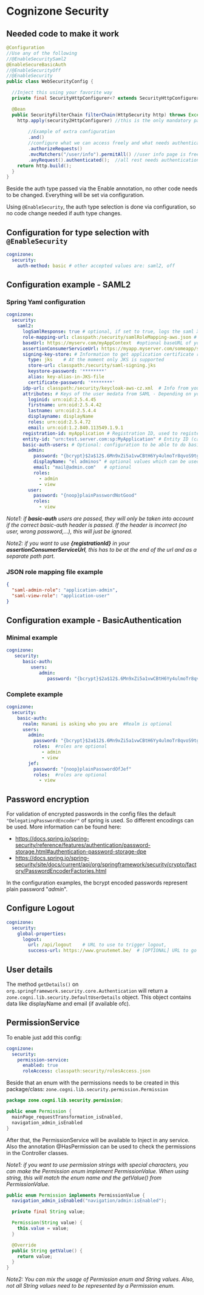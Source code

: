 # Cognizone Security

## Needed code to make it work
```java
@Configuration
//Use any of the following
//@EnableSecuritySaml2
@EnableSecureBasicAuth
//@EnableSecurityOff
//@EnableSecurity
public class WebSecurityConfig {

  //Inject this using your favorite way
  private final SecurityHttpConfigurer<? extends SecurityHttpConfigurer> security2HttpConfigurer;

  @Bean
  public SecurityFilterChain filterChain(HttpSecurity http) throws Exception {
    http.apply(security2HttpConfigurer) //this is the only mandatory part
        
        //Example of extra configuration
        .and()
        //configure what we can access freely and what needs authentication
        .authorizeRequests()
        .mvcMatchers("/user/info").permitAll() //user info page is free
        .anyRequest().authenticated();  //all rest needs authentication
    return http.build();
  }
}
```
Beside the auth type passed via the Enable annotation, no other code needs to be changed. Everything will be set via configuration.

Using `@EnableSecurity`, the auth type selection is done via configuration, so no code change needed if auth type changes.

## Configuration for type selection with `@EnableSecurity`
```yaml
cognizone:
  security:
    auth-method: basic # other accepted values are: saml2, off
```

## Configuration example - SAML2

### Spring Yaml configuration
```yaml
cognizone:
  security:
    saml2:
      logSamlResponse: true # optional, if set to true, logs the saml XML response
      role-mapping-url: classpath:/security/samlRoleMapping-aws.json # Mapping between role defined in SAML server and your application
      baseUrl: https://myserv.com/myAppContext  #optional baseURL of you application (useful in case the infra has some intermediate proxies and spring cannot correctly find the real external URL) 
      assertionConsumerServiceUrl: https://myapp.myserver.com/someapp/saml/SSO   # optional: for example in case you want to reuse the configuration from another saml implementation  
      signing-key-store: # Information to get application certificate registered in SAML server 
        type: jks    # At the moment only JKS is supported
        store-url: classpath:/security/saml-signing.jks
        keystore-password: '********'
        alias: key-alias-in-JKS-file
        certificate-password: '********'
      idp-url: classpath:/security/keycloak-aws-cz.xml  # Info from your SAML server 
      attributes: # Keys of the user medata from SAML - Depending on you SAML server configuration 
        loginid: urn:oid:2.5.4.45
        firstname: urn:oid:2.5.4.42
        lastname: urn:oid:2.5.4.4
        displayname: displayName
        roles: urn:oid:2.5.4.72
        email: urn:oid:1.2.840.113549.1.9.1
      registration-id: myApplication # Registration ID, used to register the application in SAML 
      entity-id: "urn:test.server.com:sp:MyApplication" # Entity ID (can be templated), optional and defaults to "{baseUrl}/saml2/service-provider-metadata/{registrationId}"
      basic-auth-users: # Optional: configuration to be able to do basic-auth call's (for example for API calls)
        admin:
          password: "{bcrypt}$2a$12$.6Mn9xZi5a1vwCBtH6Yy4ulmoTr8qvoS9tgZTk/UXy/OOwa4r14cG"
          displayName: "el adminos" # optional values which can be used as displayName
          email: "mail@admin.com"   # optional 
          roles:
            - admin
            - view
        user:
          password: "{noop}plainPasswordNotGood"
          roles:
            - view
```
_Note1: if **basic-auth** users are passed, they will only be taken into account if the correct basic-auth header is passed.
If the header is incorrect (no user, wrong password,...), this will just be ignored._

_Note2: if you want to use **{registrationId}** in your **assertionConsumerServiceUrl**, 
this has to be at the end of the url and as a separate path part._
### JSON role mapping file example
```json
{
  "saml-admin-role": "application-admin",
  "saml-view-role": "application-user"
}
```

## Configuration example - BasicAuthentication

### Minimal example
```yaml
cognizone:
   security:
      basic-auth:
         users:
            admin:
               password: "{bcrypt}$2a$12$.6Mn9xZi5a1vwCBtH6Yy4ulmoTr8qvoS9tgZTk/UXy/OOwa4r14cG"
```
### Complete example
```yaml
cognizone:
  security:
    basic-auth:
      realm: Hanami is asking who you are  #Realm is optional
      users:
        admin:
          password: "{bcrypt}$2a$12$.6Mn9xZi5a1vwCBtH6Yy4ulmoTr8qvoS9tgZTk/UXy/OOwa4r14cG"
          roles:  #roles are optional
             - admin
             - view
        jef:
          password: "{noop}plainPasswordOfJef"
          roles:  #roles are optional
            - view
```
## Password encryption
For validation of encrypted passwords in the config files the default `"DelegatingPasswordEncoder"` of spring is used. So different encodings can be used. More information can be found here:
- https://docs.spring.io/spring-security/reference/features/authentication/password-storage.html#authentication-password-storage-dpe
- https://docs.spring.io/spring-security/site/docs/current/api/org/springframework/security/crypto/factory/PasswordEncoderFactories.html

In the configuration examples, the bcrypt encoded passwords represent plain password "_admin_". 

## Configure Logout
```yaml
cognizone:
  security:
    global-properties:
      logout:
        url: /api/logout    # URL to use to trigger logout, 
        success-url: https://www.gruutemet.be/  # [OPTIONAL] URL to go to after successful logout (logout URL has to be set)
```

## User details
The method `getDetails()` on `org.springframework.security.core.Authentication` will return a `zone.cogni.lib.security.DefaultUserDetails` object.
This object contains data like displayName and email (if available ofc).

## PermissionService
To enable just add this config:
````yaml
cognizone:
  security:
    permission-service:
      enabled: true
      roleAccess: classpath:security/rolesAccess.json
````
Beside that an enum with the permissions needs to be created in this package/class: `zone.cogni.lib.security.permission.Permission`
```java
package zone.cogni.lib.security.permission;

public enum Permission {
  mainPage_requestTransformation_isEnabled,
  navigation_admin_isEnabled
}
```
After that, the PermissionService will be available to Inject in any service. 
Also the annotation @HasPermission can be used to check the permissions in the Controller classes.

_Note1: if you want to use permission strings with special characters, you can make the Permission enum implement PermissionValue.
When using string, this will match the enum name and the getValue() from PermissionValue._
```java
public enum Permission implements PermissionValue {
  navigation_admin_isEnabled("navigation/admin:isEnabled");

  private final String value;

  Permission(String value) {
    this.value = value;
  }

  @Override
  public String getValue() {
    return value;
  }
}
```
_Note2: You can mix the usage of Permission enum and String values. 
Also, not all String values need to be represented by a Permission enum._ 